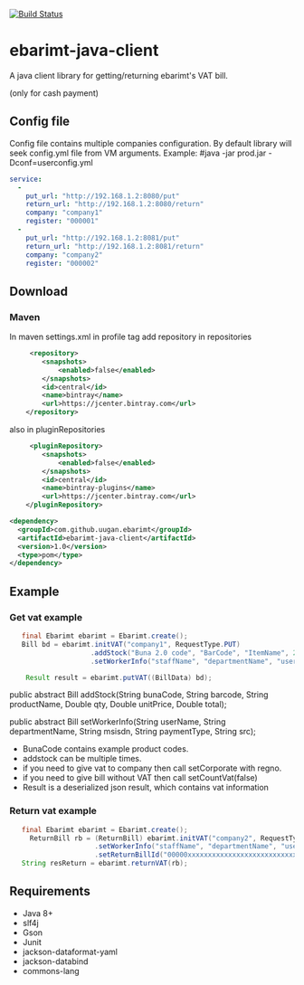 [![Build Status](https://travis-ci.org/uugan/ebarimt-java-client.svg?branch=master)](https://travis-ci.org/uugan/ebarimt-java-client)

# ebarimt-java-client
A java client library for getting/returning ebarimt's VAT bill. 

(only for cash payment)

## Config file
Config file contains multiple companies configuration.
By default library will seek config.yml file from VM arguments. 
Example: 
    #java -jar prod.jar -Dconf=userconfig.yml

```yaml
service:
  -
    put_url: "http://192.168.1.2:8080/put"
    return_url: "http://192.168.1.2:8080/return"
    company: "company1"
    register: "000001"
  -
    put_url: "http://192.168.1.2:8081/put"
    return_url: "http://192.168.1.2:8081/return"
    company: "company2"
    register: "000002"
```
## Download
### Maven
In maven settings.xml in profile tag add repository in repositories
```xml
     <repository>
        <snapshots>
            <enabled>false</enabled>
        </snapshots>
        <id>central</id>
        <name>bintray</name>
        <url>https://jcenter.bintray.com</url>
    </repository>
```
also in pluginRepositories
```xml
     <pluginRepository>
        <snapshots>
            <enabled>false</enabled>
        </snapshots>
        <id>central</id>
        <name>bintray-plugins</name>
        <url>https://jcenter.bintray.com</url>
    </pluginRepository>

```
```xml
<dependency>
  <groupId>com.github.uugan.ebarimt</groupId>
  <artifactId>ebarimt-java-client</artifactId>
  <version>1.0</version>
  <type>pom</type>
</dependency>
```
## Example
### Get vat example
```java
   final Ebarimt ebarimt = Ebarimt.create();
   Bill bd = ebarimt.initVAT("company1", RequestType.PUT)
                    .addStock("Buna 2.0 code", "BarCode", "ItemName", 2.0, 1.0, 2.0) //buna code, barcode, itemname, qty, unitprice, total
                    .setWorkerInfo("staffName", "departmentName", "userID", "PaymentType", "source");

    Result result = ebarimt.putVAT((BillData) bd);

```
public abstract Bill addStock(String bunaCode, String barcode, String productName, Double qty, Double unitPrice, Double total);

public abstract Bill setWorkerInfo(String userName, String departmentName, String msisdn, String paymentType, String src);

- BunaCode contains example product codes.
- addstock can be multiple times.
- if you need to give vat to company then call setCorporate with regno.
- if you need to give bill without VAT then call setCountVat(false) 
- Result is a deserialized json result, which contains vat information
### Return vat example
```java
   final Ebarimt ebarimt = Ebarimt.create();
     ReturnBill rb = (ReturnBill) ebarimt.initVAT("company2", RequestType.RETURN)
                     .setWorkerInfo("staffName", "departmentName", "userID", "PaymentType", "source")
                     .setReturnBillId("00000xxxxxxxxxxxxxxxxxxxxxxxxxxx");
   String resReturn = ebarimt.returnVAT(rb);
```
## Requirements
* Java 8+
* slf4j
* Gson
* Junit
* jackson-dataformat-yaml
* jackson-databind
* commons-lang

